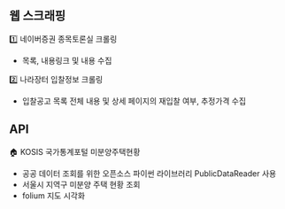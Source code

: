 ## 웹 스크래핑
1️⃣ 네이버증권 종목토론실 크롤링
- 목록, 내용링크 및 내용 수집

2️⃣ 나라장터 입찰정보 크롤링
- 입찰공고 목록 전체 내용 및 상세 페이지의 재입찰 여부, 추정가격 수집


## API
🏠 KOSIS 국가통계포털 미분양주택현황
- 공공 데이터 조회를 위한 오픈소스 파이썬 라이브러리 PublicDataReader 사용
- 서울시 지역구 미분양 주택 현황 조회
- folium 지도 시각화
